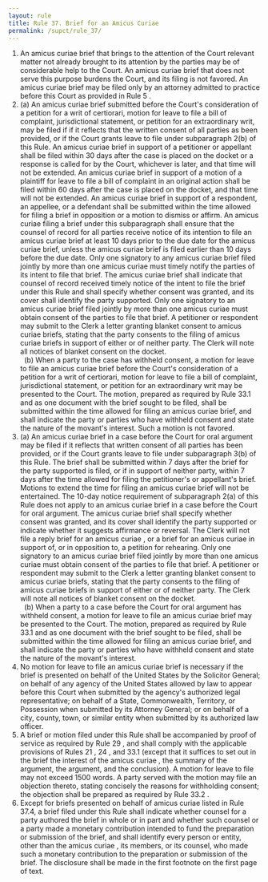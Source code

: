 ```yaml
---
layout: rule
title: Rule 37. Brief for an Amicus Curiae
permalink: /supct/rule_37/
---
```


1. An amicus curiae brief that brings to the attention of the Court relevant matter not already brought to its attention by the parties may be of considerable help to the Court. An amicus curiae brief that does not serve this purpose burdens the Court, and its filing is not favored. An amicus curiae brief may be filed only by an attorney admitted to practice before this Court as provided in Rule 5 .<br>
2. (a) An amicus curiae brief submitted before the Court's consideration of a petition for a writ of certiorari, motion for leave to file a bill of complaint, jurisdictional statement, or petition for an extraordinary writ, may be filed if if it reflects that the written consent of all parties as been provided, or if the Court grants leave to file under subparagraph 2(b) of this Rule. An amicus curiae brief in support of a petitioner or appellant shall be filed within 30 days after the case is placed on the docket or a response is called for by the Court, whichever is later, and that time will not be extended. An amicus curiae brief in support of a motion of a plaintiff for leave to file a bill of complaint in an original action shall be filed within 60 days after the case is placed on the docket, and that time will not be extended. An amicus curiae brief in support of a respondent, an appellee, or a defendant shall be submitted within the time allowed for filing a brief in opposition or a motion to dismiss or affirm. An amicus curiae filing a brief under this subparagraph shall ensure that the counsel of record for all parties receive notice of its intention to file an amicus curiae brief at least 10 days prior to the due date for the amicus curiae brief, unless the amicus curiae brief is filed earlier than 10 days before the due date. Only one signatory to any amicus curiae brief filed jointly by more than one amicus curiae must timely notify the parties of its intent to file that brief. The amicus curiae brief shall indicate that counsel of record received timely notice of the intent to file the brief under this Rule and shall specify whether consent was granted, and its cover shall identify the party supported. Only one signatory to an amicus curiae brief filed jointly by more than one amicus curiae must obtain consent of the parties to file that brief. A petitioner or respondent may submit to the Clerk a letter granting blanket consent to amicus curiae briefs, stating that the party consents to the filing of amicus curiae briefs in support of either or of neither party. The Clerk will note all notices of blanket consent on the docket.<br>
&nbsp;&nbsp;(b) When a party to the case has withheld consent, a motion for leave to file an amicus curiae brief before the Court's consideration of a petition for a writ of certiorari, motion for leave to file a bill of complaint, jurisdictional statement, or petition for an extraordinary writ may be presented to the Court. The motion, prepared as required by Rule 33.1 and as one document with the brief sought to be filed, shall be submitted within the time allowed for filing an amicus curiae brief, and shall indicate the party or parties who have withheld consent and state the nature of the movant's interest. Such a motion is not favored.<br>
3. (a) An amicus curiae brief in a case before the Court for oral argument may be filed if it reflects that written consent of all parties has been provided, or if the Court grants leave to file under subparagraph 3(b) of this Rule. The brief shall be submitted within 7 days after the brief for the party supported is filed, or if in support of neither party, within 7 days after the time allowed for filing the petitioner's or appellant's brief. Motions to extend the time for filing an amicus curiae brief will not be entertained. The 10-day notice requirement of subparagraph 2(a) of this Rule does not apply to an amicus curiae brief in a case before the Court for oral argument. The amicus curiae brief shall specify whether consent was granted, and its cover shall identify the party supported or indicate whether it suggests affirmance or reversal. The Clerk will not file a reply brief for an amicus curiae , or a brief for an amicus curiae in support of, or in opposition to, a petition for rehearing. Only one signatory to an amicus curiae brief filed jointly by more than one amicus curiae must obtain consent of the parties to file that brief. A petitioner or respondent may submit to the Clerk a letter granting blanket consent to amicus curiae briefs, stating that the party consents to the filing of amicus curiae briefs in support of either or of neither party. The Clerk will note all notices of blanket consent on the docket.<br>
&nbsp;&nbsp;(b) When a party to a case before the Court for oral argument has withheld consent, a motion for leave to file an amicus curiae brief may be presented to the Court. The motion, prepared as required by Rule 33.1 and as one document with the brief sought to be filed, shall be submitted within the time allowed for filing an amicus curiae brief, and shall indicate the party or parties who have withheld consent and state the nature of the movant's interest.<br>
4. No motion for leave to file an amicus curiae brief is necessary if the brief is presented on behalf of the United States by the Solicitor General; on behalf of any agency of the United States allowed by law to appear before this Court when submitted by the agency's authorized legal representative; on behalf of a State, Commonwealth, Territory, or Possession when submitted by its Attorney General; or on behalf of a city, county, town, or similar entity when submitted by its authorized law officer.<br>
5. A brief or motion filed under this Rule shall be accompanied by proof of service as required by Rule 29 , and shall comply with the applicable provisions of Rules 21 , 24 , and 33.1 (except that it suffices to set out in the brief the interest of the amicus curiae , the summary of the argument, the argument, and the conclusion). A motion for leave to file may not exceed 1500 words. A party served with the motion may file an objection thereto, stating concisely the reasons for withholding consent; the objection shall be prepared as required by Rule 33.2 .<br>
6. Except for briefs presented on behalf of amicus curiae listed in Rule 37.4, a brief filed under this Rule shall indicate whether counsel for a party authored the brief in whole or in part and whether such counsel or a party made a monetary contribution intended to fund the preparation or submission of the brief, and shall identify every person or entity, other than the amicus curiae , its members, or its counsel, who made such a monetary contribution to the preparation or submission of the brief. The disclosure shall be made in the first footnote on the first page of text.<br>